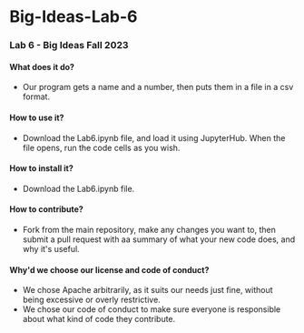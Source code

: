 # Big-Ideas-Lab-6
### Lab 6 - Big Ideas Fall 2023

#### What does it do?
* Our program gets a name and a number, then puts them in a file in a csv format.

#### How to use it?
* Download the Lab6.ipynb file, and load it using JupyterHub. When the file opens, run the code cells as you wish.

#### How to install it?
* Download the Lab6.ipynb file.

#### How to contribute?
* Fork from the main repository, make any changes you want to, then submit a pull request with aa summary of what your new code does, and why it's useful.

#### Why'd we choose our license and code of conduct?
* We chose Apache arbitrarily, as it suits our needs just fine, without being excessive or overly restrictive.
* We chose our code of conduct to make sure everyone is responsible about what kind of code they contribute.